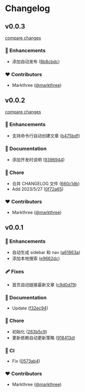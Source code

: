 # Changelog


## v0.0.3

[compare changes](https://github.com/markthree/cgxb/compare/v0.2.0...v0.0.3)


### 🚀 Enhancements

  - 添加自动发布 ([8b8cbdc](https://github.com/markthree/cgxb/commit/8b8cbdc))

### ❤️  Contributors

- Markthree ([@markthree](http://github.com/markthree))

## v0.0.2

[compare changes](https://github.com/markthree/cgxb/compare/v0.0.1...v0.0.2)


### 🚀 Enhancements

  - 支持命令行自动创建文章 ([b475bdf](https://github.com/markthree/cgxb/commit/b475bdf))

### 📖 Documentation

  - 添加开发时说明 ([9396944](https://github.com/markthree/cgxb/commit/9396944))

### 🏡 Chore

  - 合并 CHANGELOG 文件 ([660c1db](https://github.com/markthree/cgxb/commit/660c1db))
  - Add 2023/5/27 ([0f72a65](https://github.com/markthree/cgxb/commit/0f72a65))

### ❤️  Contributors

- Markthree ([@markthree](http://github.com/markthree))

## v0.0.1


### 🚀 Enhancements

  - 自动生成 sidebar 和 nav ([a61863a](https://github.com/markthree/cgxb/commit/a61863a))
  - 添加本地搜索 ([e9662dc](https://github.com/markthree/cgxb/commit/e9662dc))

### 🩹 Fixes

  - 首页自动链接最新文章 ([c9d0d79](https://github.com/markthree/cgxb/commit/c9d0d79))

### 📖 Documentation

  - Update ([f32ec94](https://github.com/markthree/cgxb/commit/f32ec94))

### 🏡 Chore

  - 初始化 ([263b5c9](https://github.com/markthree/cgxb/commit/263b5c9))
  - 更新依赖自动更新策略 ([918413d](https://github.com/markthree/cgxb/commit/918413d))

### 🤖 CI

  - Fix ([0573ab4](https://github.com/markthree/cgxb/commit/0573ab4))

### ❤️  Contributors

- Markthree ([@markthree](http://github.com/markthree))

